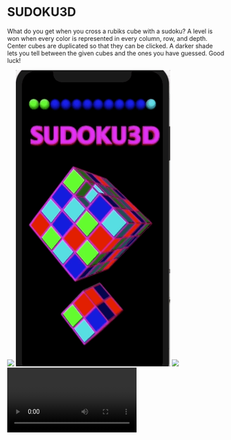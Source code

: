 # SUDOKU3D
What do you get when you cross a rubiks cube with a sudoku?
A level is won when every color is represented in every column, row, and depth. 
Center cubes are duplicated so that they can be clicked. A darker shade lets you tell between the given cubes and the ones you have guessed.
Good luck!

![](3x3.gif)
![](Win.gif)
![](clipGood.gif)
![](otherClip.m4v)

